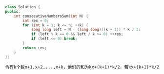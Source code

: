 ```CPP
class Solution {
public:
    int consecutiveNumbersSum(int N) {
        int res = 0;
        for (int k = 1; k <= n; ++k) {
            long long left = N - (long long)((k + 1)) * k / 2;
            if (left % k == 0 && left / k >= 0) ++res;
            if (left <= 0) break;
        }
        return res;
    }
};
```
<pre>
令有k个数x+1,x+2,...,x+k，他们的和为kx+(k+1)*k/2，若kx+(k+1)*k/2=N,即kx=N-(k+1)*k/2能整除k且x+1>=1。
</pre>
